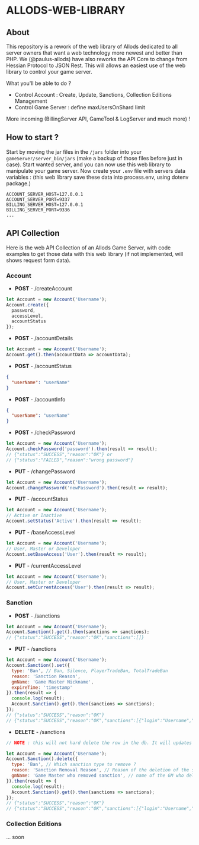 # ALLODS-WEB-LIBRARY

## About
This repository is a rework of the web library of Allods dedicated to all server owners that want a web technology more newest and better than PHP.
We (@paulus-allods) have also reworks the API Core to change from Hessian Protocol to JSON Rest. This will allows an easiest use of the web library to control your game server.

What you'll be able to do ?

- Control Account : Create, Update, Sanctions, Collection Editions Management
- Control Game Server : define maxUsersOnShard limit

More incoming (BillingServer API, GameTool & LogServer and much more) !

## How to start ?
Start by moving the jar files in the `/jars` folder into your `gameServer/server_bin/jars` (make a backup of those files before just in case).
Start wanted server, and you can now use this web library to manipulate your game server.
Now create your `.env` file with servers data variables : 
(this web library save these data into process.env, using dotenv package.)
```dotenv
ACCOUNT_SERVER_HOST=127.0.0.1
ACCOUNT_SERVER_PORT=9337
BILLING_SERVER_HOST=127.0.0.1
BILLING_SERVER_PORT=9336
...
```

## API Collection
Here is the web API Collection of an Allods Game Server, with code examples to get those data with this web library (if not implemented, will shows request form data).

### Account

- **POST** - /createAccount
```javascript
let Account = new Account('Username');
Account.create({
  password,
  accessLevel,
  accountStatus
});
```
- **POST** - /accountDetails
```javascript
let Account = new Account('Username');
Account.get().then(accountData => accountData);
```
- **POST** - /accountStatus
```json
{
  "userName": "userName"
}
```
- **POST** - /accountInfo
```json
{
  "userName": "userName"
}
```
- **POST** - /checkPassword
```javascript
let Account = new Account('Username');
Account.checkPassword('password').then(result => result);
// {"status":"SUCCESS","reason":"OK"} or
// {"status":"FAILED","reason":"wrong password"}
```
- **PUT** - /changePassword
```javascript
let Account = new Account('Username');
Account.changePassword('newPassword').then(result => result);
```
- **PUT** - /accountStatus
```javascript
let Account = new Account('Username');
// Active or Inactive
Account.setStatus('Active').then(result => result);
```
- **PUT** - /baseAccessLevel
```javascript
let Account = new Account('Username');
// User, Master or Developer
Account.setBaseAccess('User').then(result => result);
```
- **PUT** - /currentAccessLevel
```javascript
let Account = new Account('Username');
// User, Master or Developer
Account.setCurrentAccess('User').then(result => result);
```

### Sanction

- **POST** - /sanctions
```javascript
let Account = new Account('Username');
Account.Sanction().get().then(sanctions => sanctions);
// {"status":"SUCCESS","reason":"OK","sanctions":[]}
```
- **PUT** - /sanctions
```javascript
let Account = new Account('Username');
Account.Sanction().set({
  type: 'Ban', // Ban, Silence, PlayerTradeBan, TotalTradeBan
  reason: 'Sanction Reason',
  gmName: 'Game Master Nickname',
  expireTime: 'timestamp'
}).then(result => {
  console.log(result);
  Account.Sanction().get().then(sanctions => sanctions);
});
// {"status":"SUCCESS","reason":"OK"}
// {"status":"SUCCESS","reason":"OK","sanctions":[{"login":"Username","sanctionType":"Ban","isOn":true,"expireTime":1586965256,"reason":"Sanction Reason","gmName":"Game Master Nickname"}]}
```
- **DELETE** - /sanctions
```javascript
// NOTE : this will not hard delete the row in the db. It will updates the sanction with the new values you set below and with the flag column at 0

let Account = new Account('Username');
Account.Sanction().delete({
  type: 'Ban', // Which sanction type to remove ?
  reason: 'Sanction Removal Reason', // Reason of the deletion of the sanction
  gmName: 'Game Master who removed sanction', // name of the GM who delete the sanction
}).then(result => {
  console.log(result);
  Account.Sanction().get().then(sanctions => sanctions);
});
// {"status":"SUCCESS","reason":"OK"}
// {"status":"SUCCESS","reason":"OK","sanctions":[{"login":"Username","sanctionType":"Ban","isOn":false,"expireTime":1586965256,"reason":"Sanction Reason","gmName":"Game Master Nickname"}]}
```

### Collection Editions

... soon
